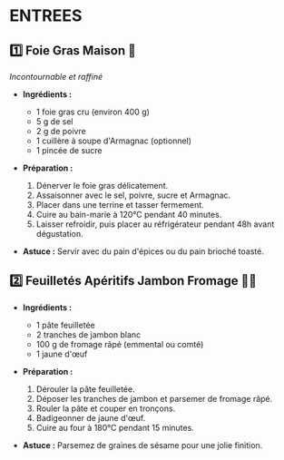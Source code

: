 
# **ENTREES**


## 1️⃣ **Foie Gras Maison** 🦆

_Incontournable et raffiné_

- **Ingrédients :**
    
    - 1 foie gras cru (environ 400 g)
    - 5 g de sel
    - 2 g de poivre
    - 1 cuillère à soupe d'Armagnac (optionnel)
    - 1 pincée de sucre
- **Préparation :**
    
    1. Dénerver le foie gras délicatement.
    2. Assaisonner avec le sel, poivre, sucre et Armagnac.
    3. Placer dans une terrine et tasser fermement.
    4. Cuire au bain-marie à 120°C pendant 40 minutes.
    5. Laisser refroidir, puis placer au réfrigérateur pendant 48h avant dégustation.
- **Astuce :** Servir avec du pain d'épices ou du pain brioché toasté.

## 2️⃣ **Feuilletés Apéritifs Jambon Fromage** 🥐🧀


- **Ingrédients :**
    
    - 1 pâte feuilletée
    - 2 tranches de jambon blanc
    - 100 g de fromage râpé (emmental ou comté)
    - 1 jaune d'œuf
- **Préparation :**
    
    1. Dérouler la pâte feuilletée.
    2. Déposer les tranches de jambon et parsemer de fromage râpé.
    3. Rouler la pâte et couper en tronçons.
    4. Badigeonner de jaune d'œuf.
    5. Cuire au four à 180°C pendant 15 minutes.
- **Astuce :** Parsemez de graines de sésame pour une jolie finition.